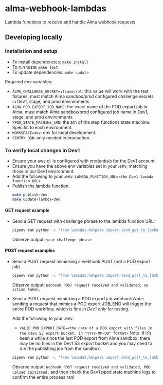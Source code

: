 # alma-webhook-lambdas
Lambda functions to receive and handle Alma webhook requests

## Developing locally

### Installation and setup
- To install dependencies: `make install`
- To run tests: `make test`
- To update dependencies: `make update`

Required env variables:
- `ALMA_CHALLENGE_SECRET=itsasecret`: this value will work with the test fixtures, must
  match Alma sandbox/prod configured challenge secrets in Dev1, stage, and prod
  environments.
- `ALMA_POD_EXPORT_JOB_NAME`: the exact name of the POD export job in Alma, must match
  Alma sandbox/prod configured job name in Dev1, stage, and prod environments.
- `PPOD_STATE_MACHINE_ARN`: the arn of the step functions state machine. Specific to each environment.
- `WORKSPACE=dev`: env for local development.
- `SENTRY_DSN`: only needed in production.

### To verify local changes in Dev1
- Ensure your aws cli is configured with credentials for the Dev1 account.
- Ensure you have the above env variables set in your .env, matching those in our Dev1 environment.
- Add the following to your .env: `LAMBDA_FUNCTION_URL=<the Dev1 lambda function URL>`
- Publish the lambda function:
  ```bash
  make publish-dev
  make update-lambda-dev
  ```

#### GET request example
- Send a GET request with challenge phrase to the lambda function URL:

  ```bash
  pipenv run python -c "from lambdas.helpers import send_get_to_lambda_function_url; print(send_get_to_lambda_function_url('your challenge phrase'))"
  ```
  Observe output: `your challenge phrase`

#### POST request examples
- Send a POST request mimicking a webhook POST (not a POD export job)
  ```bash
  pipenv run python -c "from lambdas.helpers import send_post_to_lambda_function_url, SAMPLE_WEBHOOK_POST_BODY; print(send_post_to_lambda_function_url(SAMPLE_WEBHOOK_POST_BODY))"
  ```
  Observe output: `Webhook POST request received and validated, no action taken.`

- Send a POST request mimicking a POD export job webhook
  *Note*: sending a request that mimics a POD export JOB_END will trigger the entire POD workflow, which is fine *in Dev1 only* for testing.

  Add the following to your .env:
  - `VALID_POD_EXPORT_DATE=<the date of a POD export with files in the Dev1 S3 export bucket, in "YYYY-MM-DD" format>` Note: if it's been a while since the last POD export from Alma sandbox, there may be no files in the Dev1 S3 export bucket and you may need to run the publishing job from the sandbox.

  ```bash
  pipenv run python -c "from lambdas.helpers import send_post_to_lambda_function_url, SAMPLE_POD_EXPORT_JOB_END_WEBHOOK_POST_BODY; print(send_post_to_lambda_function_url(SAMPLE_POD_EXPORT_JOB_END_WEBHOOK_POST_BODY))"
  ```
  Observe output: `Webhook POST request received and validated, POD upload initiated.` and then check the Dev1 ppod state machine logs to confirm the entire process ran!